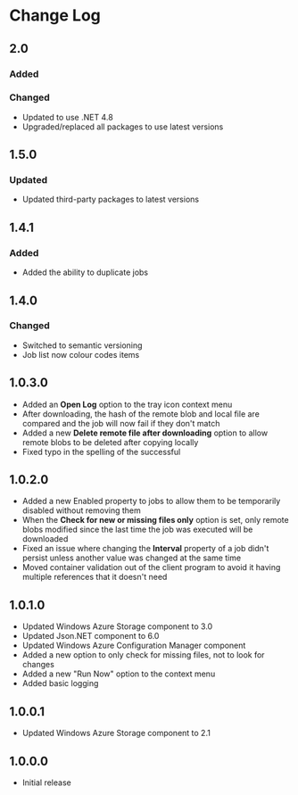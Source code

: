 # Change Log

## 2.0

### Added

### Changed

* Updated to use .NET 4.8
* Upgraded/replaced all packages to use latest versions

## 1.5.0

### Updated
* Updated third-party packages to latest versions

## 1.4.1
### Added
* Added the ability to duplicate jobs

## 1.4.0
### Changed
* Switched to semantic versioning
* Job list now colour codes items

## 1.0.3.0
* Added an **Open Log** option to the tray icon context menu
* After downloading, the hash of the remote blob and local file are compared and the job will now fail if they don't match
* Added a new **Delete remote file after downloading** option to allow remote blobs to be deleted after copying locally
* Fixed typo in the spelling of the successful 

## 1.0.2.0
* Added a new Enabled property to jobs to allow them to be temporarily disabled without removing them
* When the **Check for new or missing files only** option is set, only remote blobs modified since the last time the job was executed will be downloaded
* Fixed an issue where changing the **Interval** property of a job didn't persist unless another value was changed at the same time
* Moved container validation out of the client program to avoid it having multiple references that it doesn't need

## 1.0.1.0
* Updated Windows Azure Storage component to 3.0
* Updated Json.NET component to 6.0
* Updated Windows Azure Configuration Manager component
* Added a new option to only check for missing files, not to look for changes
* Added a new "Run Now" option to the context menu
* Added basic logging

## 1.0.0.1
* Updated Windows Azure Storage component to 2.1

## 1.0.0.0
* Initial release

